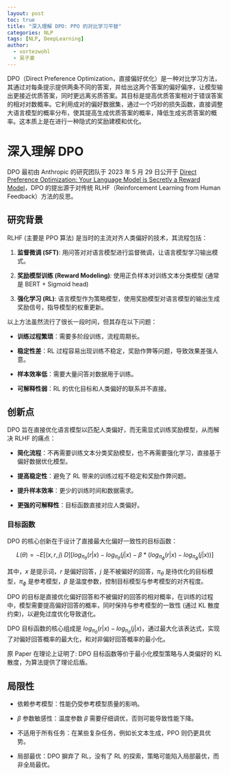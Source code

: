 ```yaml
---
layout: post
toc: true
title: "深入理解 DPO: PPO 的对比学习平替"
categories: NLP
tags: [NLP, DeepLearning]
author:
  - vortezwohl
  - 吴子豪
---
```

DPO（Direct Preference Optimization，直接偏好优化）是一种对比学习方法，其通过对每条提示提供两条不同的答案，并给出这两个答案的偏好偏序，让模型输出更接近优质答案，同时更远离劣质答案。其目标是提高优质答案相对于错误答案的相对对数概率。它利用成对的偏好数据集，通过一个巧妙的损失函数，直接调整大语言模型的概率分布，使其提高生成优质答案的概率，降低生成劣质答案的概率。这本质上是在进行一种隐式的奖励建模和优化。

# 深入理解 DPO

DPO 最初由 Anthropic 的研究团队于 2023 年 5 月 29 日公开于 [Direct Preference Optimization: Your Language Model is Secretly a Reward Model](https://doi.org/10.48550/arXiv.2305.18290)，DPO 的提出源于对传统 RLHF（Reinforcement Learning from Human Feedback）方法的反思。

## 研究背景

RLHF (主要是 PPO 算法) 是当时的主流对齐人类偏好的技术，其流程包括：

1. **监督微调 (SFT)**: 用问答对对语言模型进行监督微调，让语言模型学习输出模式。

2. **奖励模型训练 (Reward Modeling)**: 使用正负样本对训练文本分类模型 (通常是 BERT + Sigmoid head)

3. **强化学习 (RL)**: 语言模型作为策略模型，使用奖励模型对语言模型的输出生成奖励信号，指导模型的权重更新。

以上方法虽然流行了很长一段时间，但其存在以下问题：

- **训练过程繁琐**：需要多阶段训练，流程周期长。

- **稳定性差**：RL 过程容易出现训练不稳定，奖励作弊等问题，导致效果差强人意。

- **样本效率低**：需要大量问答对数据用于训练。

- **可解释性弱**：RL 的优化目标和人类偏好的联系并不直接。

## 创新点

DPO 旨在直接优化语言模型以匹配人类偏好，而无需显式训练奖励模型，从而解决 RLHF 的痛点：

- **简化流程**：不再需要训练文本分类奖励模型，也不再需要强化学习，直接基于偏好数据优化模型。

- **提高稳定性**：避免了 RL 带来的训练过程不稳定和奖励作弊问题。

- **提升样本效率**：更少的训练时间和数据需求。

- **更强的可解释性**：目标函数直接对应人类偏好。

### 目标函数

DPO 的核心创新在于设计了直接最大化偏好一致性的目标函数：

$$
L(θ) = - E[(x,r,j)~D] [log_{\pi_θ}(r|x) - log_{\pi_θ}(j|x) - \beta * (log_{\pi_\phi}(r|x) - log_{\pi_\phi}(j|x))]
$$

其中，$x$ 是提示词，$r$ 是偏好回答，$j$ 是不被偏好的回答，$\pi_\theta$ 是待优化的目标模型，$\pi_\phi$ 是参考模型，$\beta$ 是温度参数，控制目标模型与参考模型的对齐程度。

DPO 的目标是直接优化偏好回答和不被偏好的回答的相对概率，在训练的过程中，模型需要提高偏好回答的概率，同时保持与参考模型的一致性 (通过 KL 散度约束)，以避免过度优化导致退化。

DPO 目标函数的核心组成是 $log_{\pi_θ}(r|x) - log_{\pi_θ}(j|x)$，通过最大化该表达式，实现了对偏好回答概率的最大化，和对非偏好回答概率的最小化。

原 Paper 在理论上证明了: DPO 目标函数等价于最小化模型策略与人类偏好的 KL 散度，为算法提供了理论后盾。

## 局限性

- 依赖参考模型：性能仍受参考模型质量的影响。

- $\beta$ 参数敏感性：温度参数 $\beta$ 需要仔细调优，否则可能导致性能下降。

- 不适用于所有任务：在某些复杂任务，例如长文本生成，PPO 则仍更具优势。

- 局部最优：DPO 摒弃了 RL，没有了 RL 的探索，策略可能陷入局部最优，而非全局最优。
